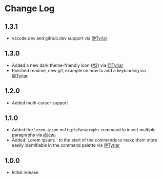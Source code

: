 # Change Log

## 1.3.1
- vscode.dev and github.dev support via [@Tyriar](https://github.com/Tyriar)

## 1.3.0
- Added a new dark theme-friendly icon ([#2](https://github.com/Tyriar/vscode-lorem-ipsum/issues/2)) via [@Tyriar](https://github.com/Tyriar)
- Polished readme, new gif, example on how to add a keybinding via [@Tyriar](https://github.com/Tyriar)

## 1.2.0
- Added multi-cursor support

## 1.1.0
- Added the `lorem-ipsum.multipleParagraphs` command to insert multiple paragraphs via [@jcw-](https://github.com/jcw-)
- Added 'Lorem Ipsum: ' to the start of the commands to make them more easily identifiable in the command palette via [@Tyriar](https://github.com/Tyriar)

## 1.0.0
- Initial release
